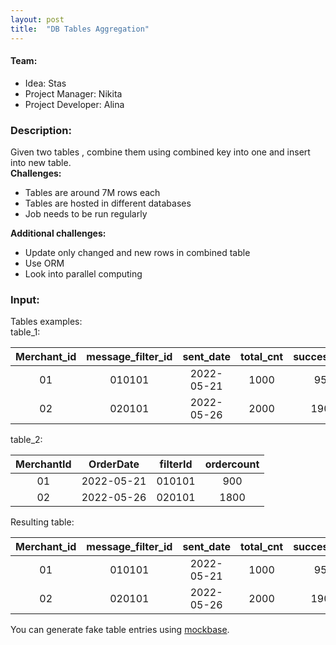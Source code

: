 ```yaml
---
layout: post
title:  "DB Tables Aggregation"
---
```

#### Team:  
* Idea: Stas
* Project Manager: Nikita
* Project Developer: Alina


### Description:  
Given two tables , combine them using combined key into one and insert into new table.  
**Challenges:**  
* Tables are around 7M rows each 
* Tables are hosted in different databases
* Job needs to be run regularly  

**Additional challenges:**  
* Update only changed and new rows in combined table
* Use ORM
* Look into parallel computing  

### Input:  
Tables examples:  
table_1:

| Merchant_id | message_filter_id | sent_date | total_cnt | success_cnt | problematic_cnt | mtm_problematic_cnt | nbo_cnt | non_usd_count |  
|:-----------:|:-----------------:|:---------:|:---------:|:-----------:|:---------------:|:-------------------:|:-------:|:-------------:|  
|01|010101|2022-05-21|1000|950|50|47|2|1|
|02|020101|2022-05-26|2000|1900|100|47|42|11|

table_2:

| MerchantId | OrderDate | filterId | ordercount |
|:----------:|:---------:|:--------:|:----------:|
|01|2022-05-21|010101|900|
|02|2022-05-26|020101|1800|

Resulting table:

| Merchant_id | message_filter_id | sent_date | total_cnt | success_cnt | problematic_cnt | mtm_problematic_cnt | nbo_cnt | non_usd_count | ordercount |
|:-----------:|:-----------------:|:---------:|:---------:|:-----------:|:---------------:|:-------------------:|:-------:|:-------------:|:----------:|
|01|010101|2022-05-21|1000|950|50|47|2|1|900|
|02|020101|2022-05-26|2000|1900|100|47|42|11|1800|


You can generate fake table entries using [mockbase]().